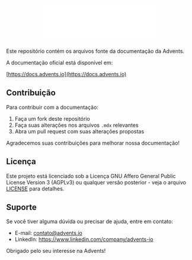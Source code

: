 <p align="center">
  <a href="https://advents.io" target="_blank">
    <picture>
      <source media="(prefers-color-scheme: dark)" srcset="misc/brand-dark.svg" />
      <source media="(prefers-color-scheme: light)" srcset="misc/brand-light.svg" />
      <img src="misc/brand-dark.svg" alt="Advents" width="312px" />
    </picture>
  </a>
</p>

Este repositório contém os arquivos fonte da documentação da Advents.

A documentação oficial está disponível em:

[https://docs.advents.io](https://docs.advents.io)

## Contribuição

Para contribuir com a documentação:

1. Faça um fork deste repositório
2. Faça suas alterações nos arquivos `.mdx` relevantes
3. Abra um pull request com suas alterações propostas

Agradecemos suas contribuições para melhorar nossa documentação!

## Licença

Este projeto está licenciado sob a Licença GNU Affero General Public License Version 3 (AGPLv3) ou qualquer versão posterior - veja o arquivo [LICENSE](LICENSE) para detalhes.

## Suporte

Se você tiver alguma dúvida ou precisar de ajuda, entre em contato:

- E-mail: contato@advents.io
- LinkedIn: https://www.linkedin.com/company/advents-io

Obrigado pelo seu interesse na Advents!
